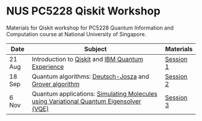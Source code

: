 # NUS PC5228 Qiskit Workshop
Materials for Qiskit workshop for PC5228 Quantum Information and Computation course at National University of Singapore.

| Date   | Subject                                                                                |Materials|
|--------|----------------------------------------------------------------------------------------|---------|
| 21 Aug | Introduction to [Qiskit](https://qiskit.org/) and [IBM Quantum Experience](https://quantum-computing.ibm.com/)                                      |[Session 1](/Session-1)         |
| 18 Sep | Quantum algorithms: [Deutsch-Josza](https://qiskit.org/textbook/ch-algorithms/deutsch-jozsa.html) and [Grover algorithm](https://qiskit.org/textbook/ch-algorithms/grover.html)                                 |[Session 2](/Session-2)         |
| 6 Nov  | Quantum applications: [Simulating Molecules using Variational Quantum Eigensolver (VQE)](https://qiskit.org/textbook/ch-applications/vqe-molecules.html) |[Session 3](/Session-3)         |